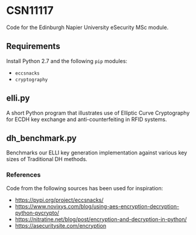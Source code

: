# CSN11117
Code for the Edinburgh Napier University eSecurity MSc module.

## Requirements
Install Python 2.7 and the following `pip` modules:
* `eccsnacks`
* `cryptography`

## elli.py
A short Python program that illustrates use of Elliptic Curve Cryptography for ECDH key exchange and anti-counterfeiting in RFID systems.

## dh_benchmark.py
Benchmarks our ELLI key generation implementation against various key sizes of Traditional DH methods.

### References
Code from the following sources has been used for inspiration:
* https://pypi.org/project/eccsnacks/
* https://www.novixys.com/blog/using-aes-encryption-decryption-python-pycrypto/
* https://nitratine.net/blog/post/encryption-and-decryption-in-python/
* https://asecuritysite.com/encryption
